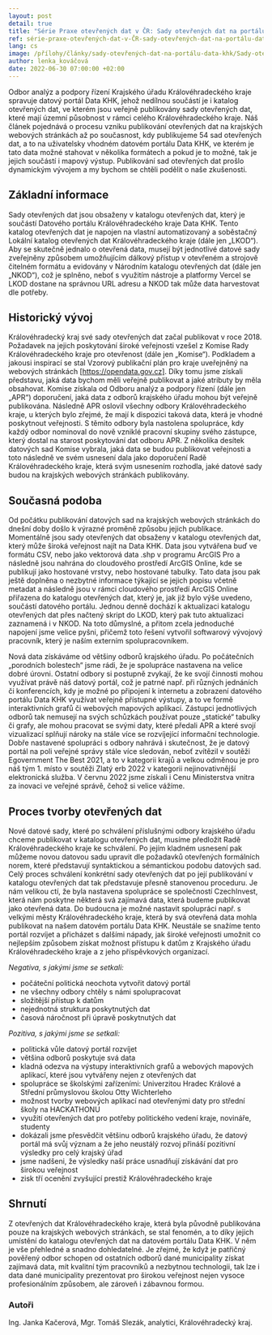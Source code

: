 ```yaml
---
layout: post
detail: true
title: "Série Praxe otevřených dat v ČR: Sady otevřených dat na portálu Data KHK"
ref: série-praxe-otevřených-dat-v-ČR-sady-otevřených-dat-na-portálu-data-khk
lang: cs
image: /přílohy/články/sady-otevřených-dat-na-portálu-data-khk/Sady-otevřených-dat-KHK.webp
author: lenka_kováčová
date: 2022-06-30 07:00:00 +02:00
---
```

Odbor analýz a podpory řízení Krajského úřadu Královéhradeckého kraje spravuje datový portál Data KHK, jehož nedílnou součástí je i katalog otevřených dat, ve kterém jsou veřejně publikovány sady otevřených dat, které mají územní působnost v rámci celého Královéhradeckého kraje.
Náš článek pojednává o procesu vzniku publikování otevřených dat na krajských webových stránkách až po současnost, kdy publikujeme 54 sad otevřených dat, a to na uživatelsky vhodném datovém portálu Data KHK, ve kterém je tato data možné stahovat v několika formátech a pokud je to možné, tak je jejich součástí i mapový výstup.
Publikování sad otevřených dat prošlo dynamickým vývojem a my bychom se chtěli podělit o naše zkušenosti.

<!--more-->

## Základní informace
Sady otevřených dat jsou obsaženy v katalogu otevřených dat, který je součástí Datového portálu Královéhradeckého kraje Data KHK.
Tento katalog otevřených dat je napojen na vlastní automatizovaný a soběstačný Lokální katalog otevřených dat Královéhradeckého kraje (dále jen „LKOD“). 
Aby se skutečně jednalo o otevřená data, musejí být jednotlivé datové sady zveřejněny způsobem umožňujícím dálkový přístup v otevřeném a strojově čitelném formátu a evidovány v Národním katalogu otevřených dat (dále jen „NKOD“), což je splněno, neboť s využitím nástroje a platformy Vercel se LKOD dostane na správnou URL adresu a NKOD tak může data harvestovat dle potřeby.

## Historický vývoj
Královéhradecký kraj své sady otevřených dat začal publikovat v roce 2018. 
Požadavek na jejich poskytování široké veřejnosti vzešel z Komise Rady Královéhradeckého kraje pro otevřenost (dále jen „Komise“).
Podkladem a jakousi inspirací se stal Vzorový publikační plán pro kraje uveřejněný na webových stránkách [https://opendata.gov.cz]. 
Díky tomu jsme získali představu, jaká data bychom měli veřejně publikovat a jaké atributy by měla obsahovat. 
Komise získala od Odboru analýz a podpory řízení (dále jen „APR“) doporučení, jaká data z odborů krajského úřadu mohou být veřejně publikována. 
Následně APR oslovil všechny odbory Královéhradeckého kraje, u kterých bylo zřejmé, že mají k dispozici taková data, která je vhodné poskytnout veřejnosti. 
S těmito odbory byla nastolena spolupráce, kdy každý odbor nominoval do nově vzniklé pracovní skupiny svého zástupce, který dostal na starost poskytování dat odboru APR. 
Z několika desítek datových sad Komise vybrala, jaká data se budou publikovat veřejnosti a toto následně ve svém usnesení dala jako doporučení Radě Královéhradeckého kraje, která svým usnesením rozhodla, jaké datové sady budou na krajských webových stránkách publikovány.

## Současná podoba
Od počátku publikování datových sad na krajských webových stránkách do dnešní doby došlo k výrazné proměně způsobu jejich publikace.
Momentálně jsou sady otevřených dat obsaženy v katalogu otevřených dat, který může široká veřejnost najít na Data KHK.
Data jsou vytvářena buď ve formátu CSV, nebo jako vektorová data .shp v programu ArcGIS Pro a následně jsou nahrána do cloudového prostředí ArcGIS Online, kde se publikují jako hostované vrstvy, nebo hostované tabulky.
Tato data jsou pak ještě doplněna o nezbytné informace týkající se jejich popisu včetně metadat a následně jsou v rámci cloudového prostředí ArcGIS Online přiřazena do katalogu otevřených dat, který je, jak již bylo výše uvedeno, součástí datového portálu.
Jednou denně dochází k aktualizaci katalogu otevřených dat přes načtený skript do LKOD, který pak tuto aktualizaci zaznamená i v NKOD.
Na toto důmyslné, a přitom zcela jednoduché napojení jsme velice pyšni, přičemž toto řešení vytvořil softwarový vývojový pracovník, který je naším externím spolupracovníkem.

Nová data získáváme od většiny odborů krajského úřadu. 
Po počátečních „porodních bolestech“ jsme rádi, že je spolupráce nastavena na velice dobré úrovni.
Ostatní odbory si postupně zvykají, že ke svojí činnosti mohou využívat právě náš datový portál, což je patrné např. při různých jednáních či konferencích, kdy je možné po připojení k internetu a zobrazení datového portálu Data KHK využívat veřejně přístupné výstupy, a to ve formě interaktivních grafů či webových mapových aplikací.
Zástupci jednotlivých odborů tak nemusejí na svých schůzkách používat pouze „statické“ tabulky či grafy, ale mohou pracovat se svými daty, které předali APR a které svojí vizualizací splňují nároky na stále více se rozvíjející informační technologie.
Dobře nastavené spolupráci s odbory nahrává i skutečnost, že je datový portál na poli veřejné správy stále více sledován, neboť zvítězil v soutěži Egovernment The Best 2021, a to v kategorii krajů a velkou odměnou je pro náš tým 1. místo v soutěži Zlatý erb 2022 v kategorii nejinovativnější elektronická služba. 
V červnu 2022 jsme získali i Cenu Ministerstva vnitra za inovaci ve veřejné správě, čehož si velice vážíme.

## Proces tvorby otevřených dat
Nové datové sady, které po schválení příslušnými odbory krajského úřadu chceme publikovat v katalogu otevřených dat, musíme předložit Radě Královéhradeckého kraje ke schválení. 
Po jejím kladném usnesení pak můžeme novou datovou sadu upravit dle požadavků otevřených formálních norem, které představují syntaktickou a sémantickou podobu datových sad. 
Celý proces schválení konkrétní sady otevřených dat po její publikování v katalogu otevřených dat tak představuje přesně stanovenou proceduru.
Je nám velikou ctí, že byla nastavena spolupráce se společností CzechInvest, která nám poskytne některá svá zajímavá data, která budeme publikovat jako otevřená data.
Do budoucna je možné nastavit spolupráci např. s velkými městy Královéhradeckého kraje, která by svá otevřená data mohla publikovat na našem datovém portálu Data KHK. 
Neustále se snažíme tento portál rozvíjet a přicházet s dalšími nápady, jak široké veřejnosti umožnit co nejlepším způsobem získat možnost přístupu k datům z Krajského úřadu Královéhradeckého kraje a z jeho příspěvkových organizací.

*Negativa, s jakými jsme se setkali:*
- počáteční politická neochota vytvořit datový portál 
- ne všechny odbory chtěly s námi spolupracovat
- složitější přístup k datům
- nejednotná struktura poskytnutých dat
- časová náročnost při úpravě poskytnutých dat

*Pozitiva, s jakými jsme se setkali:*
- politická vůle datový portál rozvíjet
- většina odborů poskytuje svá data
- kladná odezva na výstupy interaktivních grafů a webových mapových aplikací, které jsou vytvářeny nejen z otevřených dat
- spolupráce se školskými zařízeními: Univerzitou Hradec Králové a Střední průmyslovou školou Otty Wichterleho
- možnost tvorby webových aplikací nad otevřenými daty pro střední školy na HACKATHONU 
- využití otevřených dat pro potřeby politického vedení kraje, novináře, studenty
- dokázali jsme přesvědčit většinu odborů krajského úřadu, že datový portál má svůj význam a že jeho neustálý rozvoj přináší pozitivní výsledky pro celý krajský úřad
- jsme nadšeni, že výsledky naší práce usnadňují získávání dat pro širokou veřejnost
- zisk tří ocenění zvyšující prestiž Královéhradeckého kraje

## Shrnutí
Z otevřených dat Královéhradeckého kraje, která byla původně publikována pouze na krajských webových stránkách, se stal fenomén, a to díky jejich umístění do katalogu otevřených dat na datovém portálu Data KHK. 
V něm je vše přehledné a snadno dohledatelné. 
Je zřejmé, že když je patřičný pověřený odbor schopen od ostatních odborů dané municipality získat zajímavá data, mít kvalitní tým pracovníků a nezbytnou technologii, tak lze i data dané municipality prezentovat pro širokou veřejnost nejen vysoce profesionálním způsobem, ale zároveň i zábavnou formou.

### Autoři
Ing. Janka Kačerová, Mgr. Tomáš Slezák, analytici, Královéhradecký kraj.

[https://opendata.gov.cz]: https://opendata.gov.cz "https://opendata.gov.cz" 
